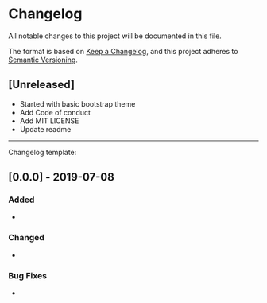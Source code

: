 # Changelog
All notable changes to this project will be documented in this file.

The format is based on [Keep a Changelog](https://keepachangelog.com/en/1.0.0/),
and this project adheres to [Semantic Versioning](https://semver.org/spec/v2.0.0.html).

## [Unreleased]

- Started with basic bootstrap theme
- Add Code of conduct
- Add MIT LICENSE
- Update readme



---

Changelog template:

## [0.0.0] - 2019-07-08

### Added
-

### Changed
-

### Bug Fixes
-
